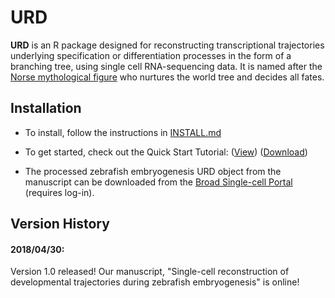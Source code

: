 # URD

**URD** is an R package designed for reconstructing transcriptional trajectories underlying specification or differentiation processes in the form of a branching tree, using single cell RNA-sequencing data. It is named after the [Norse mythological figure](https://en.wikipedia.org/wiki/Urdr) who nurtures the world tree and decides all fates.

## Installation

* To install, follow the instructions in [INSTALL.md](INSTALL.md)

* To get started, check out the Quick Start Tutorial: ([View](Analyses/QuickStart/URD-QuickStart-AxialMesoderm.md)) ([Download](Analyses/QuickStart/URD-QuickStart-AxialMesoderm.Rmd))

* The processed zebrafish embryogenesis URD object from the manuscript can be downloaded from the [Broad Single-cell Portal](https://portals.broadinstitute.org/single_cell/data/public/single-cell-reconstruction-of-developmental-trajectories-during-zebrafish-embryogenesis?filename=URD_Zebrafish_Object.rds) (requires log-in).

## Version History

#### 2018/04/30:
Version 1.0 released! Our manuscript, "Single-cell reconstruction of developmental trajectories during zebrafish embryogenesis" is online!


	